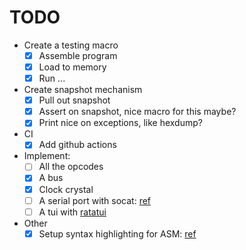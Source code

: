 # TODO

* Create a testing macro
    - [x] Assemble program
    - [x] Load to memory
    - [x] Run ...

* Create snapshot mechanism
    - [x] Pull out snapshot
    - [x] Assert on snapshot, nice macro for this maybe?
    - [x] Print nice on exceptions, like hexdump?

* CI
    - [x] Add github actions

* Implement:
    - [ ] All the opcodes
    - [x] A bus
    - [x] Clock crystal
    - [ ] A serial port with socat: [ref](https://www.baeldung.com/linux/make-virtual-serial-port)
    - [ ] A tui with [ratatui](https://github.com/ratatui-org/ratatui)

* Other
    - [x] Setup syntax highlighting for ASM: [ref](https://www.youtube.com/watch?v=v3o9YaHBM4Q&t)
